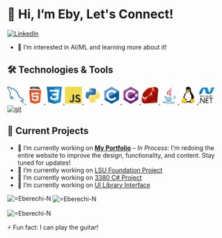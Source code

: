 # 👋 Hi, I’m Eby, Let's Connect!
[![LinkedIn](https://img.shields.io/badge/linkedin-%230077B5.svg?&style=flat-square&logo=linkedin&logoColor=white)](https://www.linkedin.com/in/eberechi-nwosu/)

- 👀 I’m interested in AI/ML and learning more about it!

## 🛠️ Technologies & Tools
<a href="https://www.mysql.com/" target="_blank" rel="noreferrer"> <img src="https://raw.githubusercontent.com/devicons/devicon/master/icons/mysql/mysql-original.svg" alt="MySql" width="40" height="40"/> </a> 
<a href="https://www.w3schools.com/html/default.asp/" target="_blank" rel="noreferrer"> <img src="https://raw.githubusercontent.com/devicons/devicon/master/icons/html5/html5-original-wordmark.svg" alt="HTML5" width="40" height="40"/> </a>
<a href="https://www.w3schools.com/css/" target="_blank" rel="noreferrer"> <img src="https://raw.githubusercontent.com/devicons/devicon/master/icons/css3/css3-original.svg" alt="CSS3" width="40" height="40"/> </a>
<a href="https://www.w3schools.com/js/default.asp" target="_blank" rel="noreferrer"> <img src="https://raw.githubusercontent.com/devicons/devicon/master/icons/javascript/javascript-original.svg" alt="JavaScript" width="40" height="40"/> </a>
<a href="https://www.python.org" target="_blank" rel="noreferrer"> <img src="https://raw.githubusercontent.com/devicons/devicon/master/icons/python/python-original.svg" alt="python" width="40" height="40"/> </a> 
<a href="https://www.cprogramming.com/" target="_blank" rel="noreferrer"> <img src="https://raw.githubusercontent.com/devicons/devicon/master/icons/c/c-original.svg" alt="c" width="40" height="40"/> </a> 
<a href="https://www.w3schools.com/cs/" target="_blank" rel="noreferrer">  <img src="https://raw.githubusercontent.com/devicons/devicon/master/icons/csharp/csharp-original.svg" alt="csharp" width="40" height="40"/> </a> 
<a href="https://www.ruby-lang.org/en/" target="_blank" rel="noreferrer"> <img src="https://raw.githubusercontent.com/devicons/devicon/master/icons/ruby/ruby-original.svg" alt="ruby" width="40" height="40"/> </a> 
<a href="https://www.java.com" target="_blank" rel="noreferrer">  <img src="https://raw.githubusercontent.com/devicons/devicon/master/icons/java/java-original.svg" alt="java" width="40" height="40"/> </a> 
<a href="https://www.linux.org/" target="_blank" rel="noreferrer"> <img src="https://raw.githubusercontent.com/devicons/devicon/master/icons/linux/linux-original.svg" alt="linux" width="40" height="40"/> </a> 
<a href="https://dotnet.microsoft.com/" target="_blank" rel="noreferrer"> <img src="https://raw.githubusercontent.com/devicons/devicon/master/icons/dot-net/dot-net-original-wordmark.svg" alt="dotnet" width="40" height="40"/> </a> 
<a href="https://git-scm.com/" target="_blank" rel="noreferrer"> <img src="https://www.vectorlogo.zone/logos/git-scm/git-scm-icon.svg" alt="git" width="40" height="40"/> </a> 


## 🔭 Current Projects


- 🌱 I’m currently working on **[My Portfolio](https://github.com/Eberechi-N/MyWebsite)** – *In Process*: I'm redoing the entire website to improve the design, functionality, and content. Stay tuned for updates!
- 🌱 I’m currently working on [LSU Foundation Project](https://github.com/your-username/project-link)
- 🌱 I’m currently working on [3380 C# Project](https://github.com/CSC-3380-Fall-2024/Team-7)
- 🌱 I’m currently working on [UI Library Interface](https://github.com/your-username/project-link)

<p><img align="left" src="https://github-readme-stats.vercel.app/api/top-langs?username=Eberechi-N&show_icons=true&locale=en&layout=compact" alt="=Eberechi-N" /></p>

<p>&nbsp;<img align="center" src="https://github-readme-stats.vercel.app/api?username=Eberechi-N&show_icons=true&locale=en" alt="=Eberechi-N" /></p>

<p><img align="center" src="https://github-readme-streak-stats.herokuapp.com/?user=Eberechi-N&" alt="=Eberechi-N" /></p>

<!-- Optional: Add a footer or any other sections -->

⚡ Fun fact: I can play the guitar!


<!---
Eberechi-N/Eberechi-N is a ✨ special ✨ repository because its `README.md` (this file) appears on your GitHub profile.
You can click the Preview link to take a look at your changes.
![Your GitHub Stats](https://github-readme-stats.vercel.app/api?username=Eberechi-N&show_icons=true&hide_border=true&theme=radical)
## 🖥️ GitHub Stats
![Top Langs](https://github-readme-stats.vercel.app/api/top-langs/?username=Eberechi-N&layout=compact&hide_border=true&theme=radical)
<a href="https://www.w3schools.com/cpp/" target="_blank" rel="noreferrer"> <img src="https://raw.githubusercontent.com/devicons/devicon/master/icons/cplusplus/cplusplus-original.svg" alt="cplusplus" width="40" height="40"/> </a>  
<a href="https://www.python.org" target="_blank" rel="noreferrer"> <img src="
--->
